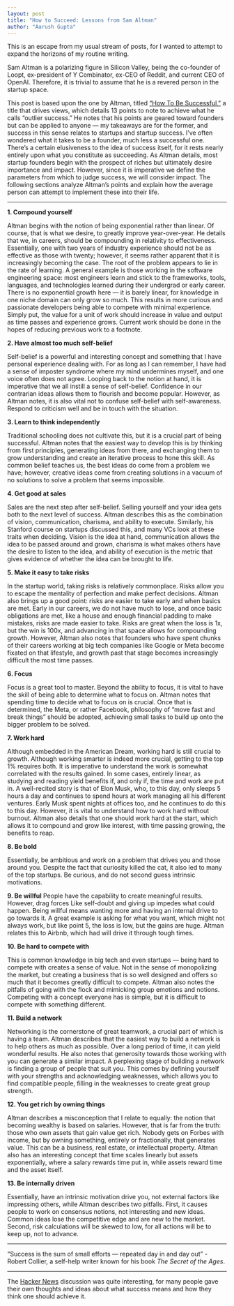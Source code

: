 ```yaml
---
layout: post
title: "How to Succeed: Lessons from Sam Altman"
author: "Aarush Gupta"
---
```


This is an escape from my usual stream of posts, for I wanted to attempt to expand the horizons of my routine writing.

Sam Altman is a polarizing figure in Silicon Valley, being the co-founder of Loopt, ex-president of Y Combinator, ex-CEO of Reddit, and current CEO of OpenAI. Therefore, it is trivial to assume that he is a revered person in the startup space.

This post is based upon the one by Altman, titled [“How To Be Successful,”](https://blog.samaltman.com/how-to-be-successful) a title that drives views, which details 13 points to note to achieve what he calls “outlier success.” He notes that his points are geared toward founders but can be applied to anyone — my takeaways are for the former, and success in this sense relates to startups and startup success. I’ve often wondered what it takes to be a founder, much less a successful one. There’s a certain elusiveness to the idea of success itself, for it rests nearly entirely upon what you constitute as succeeding. As Altman details, most startup founders begin with the prospect of riches but ultimately desire importance and impact. However, since it is imperative we define the parameters from which to judge success, we will consider impact. The following sections analyze Altman’s points and explain how the average person can attempt to implement these into their life.

---

**1. Compound yourself**

Altman begins with the notion of being exponential rather than linear. Of course, that is what we desire, to greatly improve year-over-year. He details that we, in careers, should be compounding in relativity to effectiveness. Essentially, one with two years of industry experience should not be as effective as those with twenty; however, it seems rather apparent that it is increasingly becoming the case. The root of the problem appears to lie in the rate of learning. A general example is those working in the software engineering space: most engineers learn and stick to the frameworks, tools, languages, and technologies learned during their undergrad or early career. There is no exponential growth here — it is barely linear, for knowledge in one niche domain can only grow so much. This results in more curious and passionate developers being able to compete with minimal experience. Simply put, the value for a unit of work should increase in value and output as time passes and experience grows. Current work should be done in the hopes of reducing previous work to a footnote.

**2. Have almost too much self-belief**

Self-belief is a powerful and interesting concept and something
that I have personal experience dealing with. For as long as I can remember, I have had a sense of imposter syndrome where my mind undermines myself, and one voice often does not agree. Looping back to the notion at hand, it is imperative that we all instill a sense of self-belief. Confidence in our contrarian ideas allows them to flourish and become popular. However, as Altman notes, it is also vital not to confuse self-belief with self-awareness. Respond to criticism well and be in touch with the situation.

**3. Learn to think independently**

Traditional schooling does not cultivate this, but it is a crucial part 
of being successful. Altman notes that the easiest way to develop this is by thinking from first principles, generating ideas from there, and exchanging them to grow understanding and create an iterative process to hone this skill. As common belief teaches us, the best ideas do come from a problem we have; however, creative ideas come from creating solutions in a vacuum of no solutions to solve a problem that seems impossible.

**4. Get good at sales**

Sales are the next step after self-belief. Selling yourself and your 
idea gets both to the next level of success. Altman describes this as the combination of vision, communication, charisma, and ability to execute. Similarly, his Stanford course on startups discussed this, and many VCs look at these traits when deciding. Vision is the idea at hand, communication allows the idea to be passed around and grown, charisma is what makes others have the desire to listen to the idea, and ability of execution is the 
metric that gives evidence of whether the idea can be brought to life.

**5. Make it easy to take risks**

In the startup world, taking risks is relatively commonplace. Risks 
allow you to escape the mentality of perfection and make perfect decisions. Altman also brings up a good point: risks are easier to take early and when basics are met. Early in our careers, we do not have much to lose, and once basic obligations are met, like a house and enough financial padding to make mistakes, risks are made easier to take. Risks are great when the loss is 1x, but the win is 100x, and advancing in that space allows for compounding growth. However, Altman also notes that founders who have spent chunks of their careers working at big tech companies like Google or Meta become fixated on that lifestyle, and growth past that stage becomes increasingly difficult the most time passes.

**6. Focus**

Focus is a great tool to master. Beyond the ability to focus, it is vital 
to have the skill of being able to determine what to focus on. Altman notes that spending time to decide what to focus on is crucial. Once that is determined, the Meta, or rather Facebook, philosophy of “move fast and break things” should be adopted, achieving small tasks to build up onto the bigger problem to be solved.

**7. Work hard**

Although embedded in the American Dream, working hard is still crucial to growth. Although working smarter is indeed more crucial, getting to the top 1% requires both. It is imperative to understand the work is somewhat correlated with the results gained. In some cases, entirely linear, as studying and reading yield benefits if, and only if, the time and work are put in. A well-recited story is that of Elon Musk, who, to this day, only sleeps 5 hours a day and continues to spend hours at work managing all his different ventures. Early Musk spent nights at offices too, and he continues to do this to this day. However, it is vital to understand how to work hard without burnout. Altman also details that one should work hard at the start, which allows it to compound and grow like interest, with time passing growing, the benefits to reap.

**8. Be bold**

Essentially, be ambitious and work on a problem that drives you 
and those around you. Despite the fact that curiosity killed the cat, it also led to many of the top startups. Be curious, and do not second guess intrinsic motivations.

**9. Be willful**
People have the capability to create meaningful results. However, 
drag forces Like self-doubt and giving up impedes what could happen. Being willful means wanting more and having an internal drive to go towards it. A great example is asking for what you want, which might not always work, but like point 5, the loss is low, but the gains are huge. Altman relates this to Airbnb, which had will drive it through tough times.

**10. Be hard to compete with**

This is common knowledge in big tech and even startups — being 
hard to compete with creates a sense of value. Not in the sense of monopolizing the market, but creating a business that is so well designed and offers so much that it becomes greatly difficult to compete. Altman also notes the pitfalls of going with the flock and mimicking group emotions and notions. Competing with a concept everyone has is simple, but it is difficult to compete with something different.

**11. Build a network**

Networking is the cornerstone of great teamwork, a crucial part of which is 
having a team. Altman describes that the easiest way to build a network is to help others as much as possible. Over a long period of time, it can yield wonderful results. He also notes that generosity towards those working with you can generate a similar impact. A perplexing stage of building a network is finding a group of people that suit you. This comes by defining yourself with your strengths and acknowledging weaknesses, which allows you to find compatible people, filling in the weaknesses to create great group strength.

**12. You get rich by owning things**

Altman describes a misconception that I relate to equally: the notion that 
becoming wealthy is based on salaries. However, that is far from the truth: those who own assets that gain value get rich. Nobody gets on Forbes with income, but by owning something, entirely or fractionally, that generates value. This can be a business, real estate, or intellectual property. Altman also has an interesting concept that time scales linearly but assets exponentially, where a salary rewards time put in, while assets reward time and the asset itself.

**13. Be internally driven**

Essentially, have an intrinsic motivation drive you, not external factors like 
impressing others, while Altman describes two pitfalls. First, it causes people to work on consensus notions, not interesting and new ideas. Common ideas lose the competitive edge and are new to the market. Second, risk calculations will be skewed to low, for all actions will be to keep up, not to advance.

---

“Success is the sum of small efforts — repeated day in and day out” - Robert Collier, a self-help writer known for his book *The Secret of the Ages*.

---

The [Hacker News](https://news.ycombinator.com/item?id=36643754) discussion was quite interesting, for many people gave their own thoughts and ideas about what success means and how they think one should achieve it.
